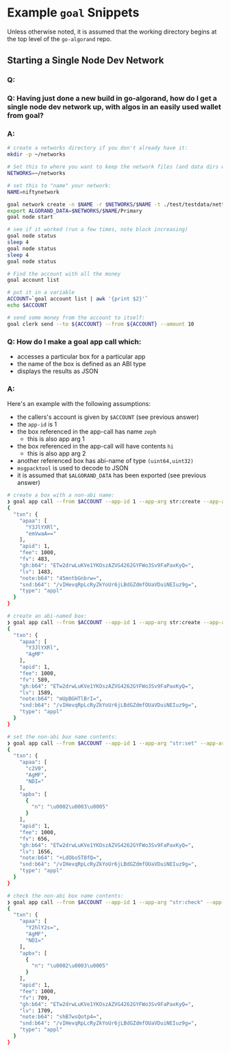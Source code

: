 # Example `goal` Snippets

Unless otherwise noted, it is assumed that the working directory
begins at the top level of the `go-algorand` repo.

## Starting a Single Node Dev Network 

### Q:
### Q: Having just done a new build in go-algorand, how do I get a single node dev network up, with algos in an easily used wallet from goal?

### A:

```sh
# create a networks directory if you don't already have it: 
mkdir -p ~/networks

# Set this to where you want to keep the network files (and data dirs will go beneath)
NETWORKS=~/networks

# set this to "name" your network:
NAME=niftynetwork

goal network create -n $NAME -r $NETWORKS/$NAME -t ./test/testdata/nettemplates/OneNodeFuture.json
export ALGORAND_DATA=$NETWORKS/$NAME/Primary
goal node start

# see if it worked (run a few times, note block increasing)
goal node status
sleep 4
goal node status
sleep 4
goal node status

# Find the account with all the money
goal account list

# put it in a variable
ACCOUNT=`goal account list | awk '{print $2}'`
echo $ACCOUNT

# send some money from the account to itself:
goal clerk send --to ${ACCOUNT} --from ${ACCOUNT} --amount 10
```

### Q: How do I make a goal app call which:
* accesses a particular box for a particular app
* the name of the box is defined as an ABI type
* displays the results as JSON

### A:
Here's an example with the following assumptions:

* the callers's account is given by `$ACCOUNT` (see previous answer)
* the `app-id` is 1
* the box referenced in the app-call has name `zeph`
  * this is also app arg 1
* the box referenced in the app-call will have contents `hi`
  * this is also app arg 2
* another referenced box has abi-name of type `(uint64,uint32)`
* `msgpacktool` is used to decode to JSON
* it is assumed that `$ALGORAND_DATA` has been exported (see previous answer)

```sh
# create a box with a non-abi name:
❯ goal app call --from $ACCOUNT --app-id 1 --app-arg str:create --app-arg str:zeph -o - | msgpacktool -d
{
  "txn": {
    "apaa": [
      "Y3JlYXRl",
      "emVwaA=="
    ],
    "apid": 1,
    "fee": 1000,
    "fv": 483,
    "gh:b64": "ETw2drwLuKVe1YKOszAZVG4262GYFWo3Sv9FaPaxKyQ=",
    "lv": 1483,
    "note:b64": "45mntbGnbrw=",
    "snd:b64": "/vIHevqRpLcRyZkYoUr6jLBdGZdmfOUaVDuiNEIuz9g=",
    "type": "appl"
  }
}

# create an abi-named box:
❯ goal app call --from $ACCOUNT --app-id 1 --app-arg str:create --app-arg "abi:(byte,byte,byte):[2,3,5]" -o - | msgpacktool -d
{
  "txn": {
    "apaa": [
      "Y3JlYXRl",
      "AgMF"
    ],
    "apid": 1,
    "fee": 1000,
    "fv": 589,
    "gh:b64": "ETw2drwLuKVe1YKOszAZVG4262GYFWo3Sv9FaPaxKyQ=",
    "lv": 1589,
    "note:b64": "mUpBGHTlBrI=",
    "snd:b64": "/vIHevqRpLcRyZkYoUr6jLBdGZdmfOUaVDuiNEIuz9g=",
    "type": "appl"
  }
}

# set the non-abi box name contents:
❯ goal app call --from $ACCOUNT --app-id 1 --app-arg "str:set" --app-arg "abi:(byte,byte,byte):[2,3,5]" --app-arg "str:42" --box "1,abi:(byte,byte,byte):[2,3,5]" -o - | msgpacktool -d
{
  "txn": {
    "apaa": [
      "c2V0",
      "AgMF",
      "NDI="
    ],
    "apbx": [
      {
        "n": "\u0002\u0003\u0005"
      }
    ],
    "apid": 1,
    "fee": 1000,
    "fv": 656,
    "gh:b64": "ETw2drwLuKVe1YKOszAZVG4262GYFWo3Sv9FaPaxKyQ=",
    "lv": 1656,
    "note:b64": "+LdObo5T8fQ=",
    "snd:b64": "/vIHevqRpLcRyZkYoUr6jLBdGZdmfOUaVDuiNEIuz9g=",
    "type": "appl"
  }
}

# check the non-abi box name contents:
❯ goal app call --from $ACCOUNT --app-id 1 --app-arg "str:check" --app-arg "abi:(byte,byte,byte):[2,3,5]" --app-arg "str:42" --box "1,abi:(byte,byte,byte):[2,3,5]" -o - | msgpacktool -d
{
  "txn": {
    "apaa": [
      "Y2hlY2s=",
      "AgMF",
      "NDI="
    ],
    "apbx": [
      {
        "n": "\u0002\u0003\u0005"
      }
    ],
    "apid": 1,
    "fee": 1000,
    "fv": 709,
    "gh:b64": "ETw2drwLuKVe1YKOszAZVG4262GYFWo3Sv9FaPaxKyQ=",
    "lv": 1709,
    "note:b64": "shB7wsQotp4=",
    "snd:b64": "/vIHevqRpLcRyZkYoUr6jLBdGZdmfOUaVDuiNEIuz9g=",
    "type": "appl"
  }
}
```